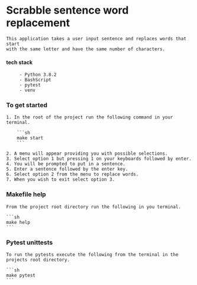 # Scrabble sentence word replacement

    This application takes a user input sentence and replaces words that start
    with the same letter and have the same number of characters.

  #### tech stack

         - Python 3.8.2
         - BashScript
         - pytest
         - venv

### To get started

    1. In the root of the project run the following command in your terminal.

        ```sh
        make start
        ```

    2. A menu will appear providing you with possible selections.
    3. Select option 1 but pressing 1 on your keyboards followed by enter.
    4. You will be prompted to put in a sentence.
    5. Enter a sentence followed by the enter key.
    6. Select option 2 from the menu to replace words.
    7. When you wish to exit select option 3.

### Makefile help

    From the project root directory run the following in you terminal.

    ```sh
    make help
    ```

### Pytest unittests

    To run the pytests execute the following from the terminal in the projects root directory.

    ```sh
    make pytest
    ```

